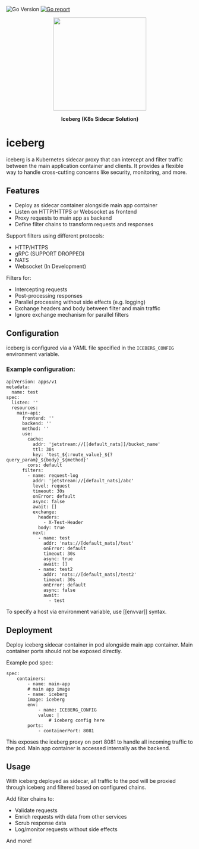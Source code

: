 ![Go Version](https://img.shields.io/badge/Go-%3E%3D%201.20-%23007d9c)
[![Go report](https://goreportcard.com/badge/github.com/vedadiyan/iceberg)](https://goreportcard.com/report/github.com/vedadiyan/iceberg)

<p align="center">
  <img width="250px" src="https://cdn-icons-png.flaticon.com/512/6362/6362931.png" />
</p>

<p align="center">
  <b align="center">Iceberg (K8s Sidecar Solution)</b>
</p>


# iceberg
iceberg is a Kubernetes sidecar proxy that can intercept and filter traffic between the main application container and clients. It provides a flexible way to handle cross-cutting concerns like security, monitoring, and more.

## Features
- Deploy as sidecar container alongside main app container
- Listen on HTTP/HTTPS or Websocket as frontend
- Proxy requests to main app as backend
- Define filter chains to transform requests and responses

Support filters using different protocols:
- HTTP/HTTPS
- gRPC (SUPPORT DROPPED)
- NATS
- Websocket (In Development)

Filters for:
- Intercepting requests
- Post-processing responses
- Parallel processing without side effects (e.g. logging)
- Exchange headers and body between filter and main traffic
- Ignore exchange mechanism for parallel filters

## Configuration
iceberg is configured via a YAML file specified in the `ICEBERG_CONFIG` environment variable.

### Example configuration:

    apiVersion: apps/v1
    metadata:
      name: test
    spec:
      listen: ''
      resources:
        main-api:
          frontend: ''
          backend: ''
          method: ''
          use:
            cache:
              addr: 'jetstream://[[default_nats]]/bucket_name'
              ttl: 30s
              key: 'test_${:route_value}_${?query_param}_${body}_${method}'
            cors: default
          filters:
            - name: request-log
              addr: 'jetstream://[default_nats]/abc'
              level: request
              timeout: 30s
              onError: default
              async: false
              await: []
              exchange:
                headers:
                  - X-Test-Header
                body: true
              next:
                - name: test
                  addr: 'nats://[default_nats]/test'
                  onError: default
                  timeout: 30s
                  async: true
                  await: []
                - name: test2
                  addr: 'nats://[default_nats]/test2'
                  timeout: 30s
                  onError: default
                  async: false
                  await:
                    - test

To specify a host via environment variable, use [[envvar]] syntax.

## Deployment

Deploy iceberg sidecar container in pod alongside main app container. Main container ports should not be exposed directly.

Example pod spec:

    spec:
        containers:
            - name: main-app
            # main app image
            - name: iceberg 
            image: iceberg
            env:
                - name: ICEBERG_CONFIG
                value: |
                    # iceberg config here
            ports:
                - containerPort: 8081
        
This exposes the iceberg proxy on port 8081 to handle all incoming traffic to the pod. Main app container is accessed internally as the backend.

## Usage

With iceberg deployed as sidecar, all traffic to the pod will be proxied through iceberg and filtered based on configured chains.

Add filter chains to:
- Validate requests
- Enrich requests with data from other services
- Scrub response data
- Log/monitor requests without side effects

And more!
